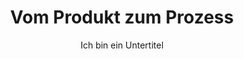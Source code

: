 ---
layout: trend
title: Vom Produkt zum Prozess
subtitle: Ich bin ein Untertitel
teaser-img: "produkt-zu-prozess.svg"
teaser-img-social:
nummmer: 08
---